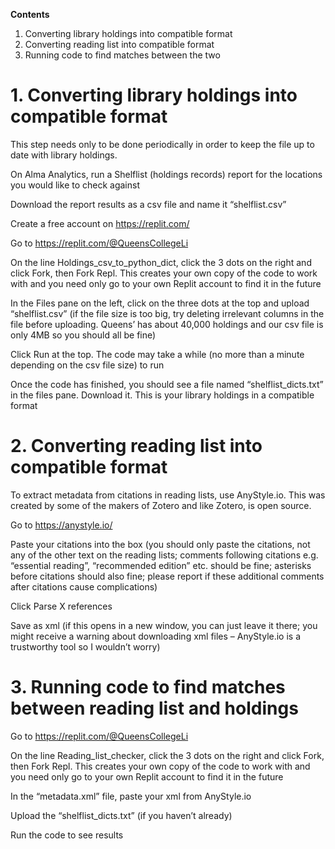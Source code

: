 **Contents**
1.	Converting library holdings into compatible format
2.	Converting reading list into compatible format
3.	Running code to find matches between the two

# 1. Converting library holdings into compatible format
This step needs only to be done periodically in order to keep the file up to date with library holdings.

On Alma Analytics, run a Shelflist (holdings records) report for the locations you would like to check against

Download the report results as a csv file and name it “shelflist.csv”

Create a free account on https://replit.com/

Go to https://replit.com/@QueensCollegeLi

On the line Holdings_csv_to_python_dict, click the 3 dots on the right and click Fork, then Fork Repl. This creates your own copy of the code to work with and you need only go to your own Replit account to find it in the future

In the Files pane on the left, click on the three dots at the top and upload “shelflist.csv” (if the file size is too big, try deleting irrelevant columns in the file before uploading. Queens’ has about 40,000 holdings and our csv file is only 4MB so you should all be fine)

Click Run at the top. The code may take a while (no more than a minute depending on the csv file size) to run

Once the code has finished, you should see a file named “shelflist_dicts.txt” in the files pane. Download it. This is your library holdings in a compatible format

# 2. Converting reading list into compatible format
To extract metadata from citations in reading lists, use AnyStyle.io. This was created by some of the makers of Zotero and like Zotero, is open source.

Go to https://anystyle.io/

Paste your citations into the box (you should only paste the citations, not any of the other text on the reading lists; comments following citations e.g. “essential reading”, “recommended edition” etc. should be fine; asterisks before citations should also fine; please report if these additional comments after citations cause complications)

Click Parse X references

Save as xml (if this opens in a new window, you can just leave it there; you might receive a warning about downloading xml files – AnyStyle.io is a trustworthy tool so I wouldn’t worry)

# 3. Running code to find matches between reading list and holdings
Go to https://replit.com/@QueensCollegeLi

On the line Reading_list_checker, click the 3 dots on the right and click Fork, then Fork Repl. This creates your own copy of the code to work with and you need only go to your own Replit account to find it in the future

In the “metadata.xml” file, paste your xml from AnyStyle.io

Upload the “shelflist_dicts.txt” (if you haven’t already)

Run the code to see results
